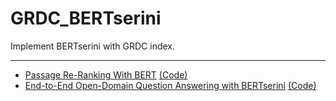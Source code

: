 # GRDC_BERTserini
Implement BERTserini with GRDC index.

- - -

- [Passage Re-Ranking With BERT](https://arxiv.org/pdf/1901.04085.pdf) [(Code)](https://github.com/nyu-dl/dl4marco-bert)
- [End-to-End Open-Domain Question Answering with BERTserini](https://arxiv.org/pdf/1902.01718.pdf) [(Code)](https://github.com/hanglics/bertserini)

